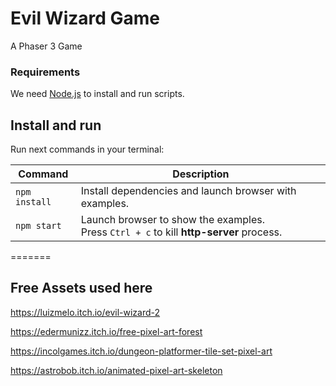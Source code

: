 # Evil Wizard Game

A Phaser 3 Game

### Requirements

We need [Node.js](https://nodejs.org) to install and run scripts.

## Install and run

Run next commands in your terminal:

| Command | Description |
|---------|-------------|
| `npm install` | Install dependencies and launch browser with examples.|
| `npm start` | Launch browser to show the examples. <br> Press `Ctrl + c` to kill **http-server** process. |
=======

## Free Assets used here

https://luizmelo.itch.io/evil-wizard-2

https://edermunizz.itch.io/free-pixel-art-forest

https://incolgames.itch.io/dungeon-platformer-tile-set-pixel-art

https://astrobob.itch.io/animated-pixel-art-skeleton
